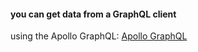 #### you can get data from a GraphQL client
using the Apollo GraphQL:
[Apollo GraphQL](https://github.com/apollographql/apollo-android)